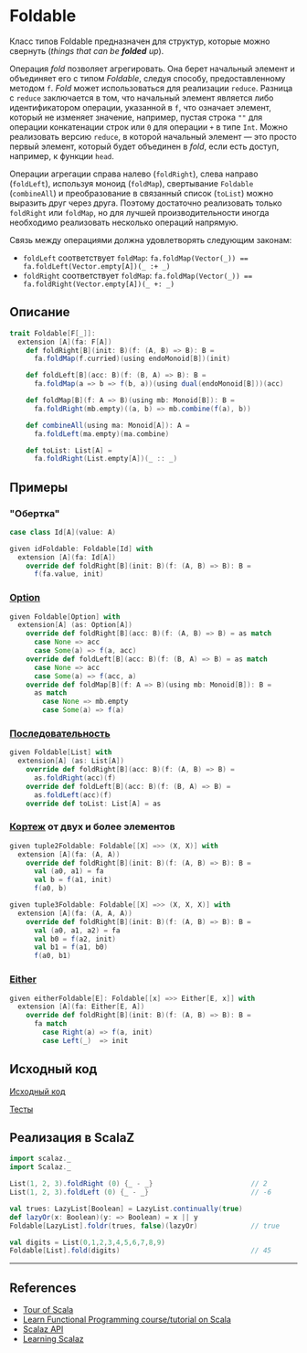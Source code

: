 # Foldable

Класс типов Foldable предназначен для структур, которые можно свернуть (_things that can be **folded** up_).

Операция _fold_ позволяет агрегировать. 
Она берет начальный элемент и объединяет его с типом _Foldable_, следуя способу, предоставленному методом `f`.
_Fold_ может использоваться для реализации `reduce`. 
Разница с `reduce` заключается в том, 
что начальный элемент является либо идентификатором операции, указанной в `f`, 
что означает элемент, который не изменяет значение, 
например, пустая строка `""` для операции конкатенации строк или `0` для операции `+` в типе `Int`. 
Можно реализовать версию `reduce`, в которой начальный элемент — 
это просто первый элемент, который будет объединен в _fold_, 
если есть доступ, например, к функции `head`. 

Операции агрегации справа налево (`foldRight`), слева направо (`foldLeft`), используя моноид (`foldMap`),
свертывание `Foldable` (`combineAll`) и преобразование в связанный список (`toList`) можно выразить друг через друга.
Поэтому достаточно реализовать только `foldRight` или `foldMap`, но для лучшей производительности иногда
необходимо реализовать несколько операций напрямую.

Связь между операциями должна удовлетворять следующим законам:
- `foldLeft` соответствует `foldMap`: `fa.foldMap(Vector(_)) == fa.foldLeft(Vector.empty[A])(_ :+ _)`
- `foldRight` соответствует `foldMap`: `fa.foldMap(Vector(_)) == fa.foldRight(Vector.empty[A])(_ +: _)`


## Описание

```scala
trait Foldable[F[_]]:
  extension [A](fa: F[A])
    def foldRight[B](init: B)(f: (A, B) => B): B =
      fa.foldMap(f.curried)(using endoMonoid[B])(init)

    def foldLeft[B](acc: B)(f: (B, A) => B): B =
      fa.foldMap(a => b => f(b, a))(using dual(endoMonoid[B]))(acc)

    def foldMap[B](f: A => B)(using mb: Monoid[B]): B =
      fa.foldRight(mb.empty)((a, b) => mb.combine(f(a), b))

    def combineAll(using ma: Monoid[A]): A =
      fa.foldLeft(ma.empty)(ma.combine)

    def toList: List[A] =
      fa.foldRight(List.empty[A])(_ :: _)
```

## Примеры

### "Обертка"

```scala
case class Id[A](value: A)

given idFoldable: Foldable[Id] with
  extension [A](fa: Id[A])
    override def foldRight[B](init: B)(f: (A, B) => B): B =
      f(fa.value, init)
```

### [Option](../../scala/fp/functional-error-handling)

```scala
given Foldable[Option] with
  extension[A] (as: Option[A])
    override def foldRight[B](acc: B)(f: (A, B) => B) = as match
      case None => acc
      case Some(a) => f(a, acc)
    override def foldLeft[B](acc: B)(f: (B, A) => B) = as match
      case None => acc
      case Some(a) => f(acc, a)
    override def foldMap[B](f: A => B)(using mb: Monoid[B]): B =
      as match
        case None => mb.empty
        case Some(a) => f(a)
```

### [Последовательность](../../scala/collections)

```scala
given Foldable[List] with
  extension[A] (as: List[A])
    override def foldRight[B](acc: B)(f: (A, B) => B) =
      as.foldRight(acc)(f)
    override def foldLeft[B](acc: B)(f: (B, A) => B) =
      as.foldLeft(acc)(f)
    override def toList: List[A] = as
```

### [Кортеж](../../scala/collections/tuple) от двух и более элементов

```scala
given tuple2Foldable: Foldable[[X] =>> (X, X)] with
  extension [A](fa: (A, A))
    override def foldRight[B](init: B)(f: (A, B) => B): B =
      val (a0, a1) = fa
      val b = f(a1, init)
      f(a0, b)

given tuple3Foldable: Foldable[[X] =>> (X, X, X)] with
  extension [A](fa: (A, A, A))
    override def foldRight[B](init: B)(f: (A, B) => B): B =
      val (a0, a1, a2) = fa
      val b0 = f(a2, init)
      val b1 = f(a1, b0)
      f(a0, b1)
```

### [Either](../../fp/handling-errors)

```scala
given eitherFoldable[E]: Foldable[[x] =>> Either[E, x]] with
  extension [A](fa: Either[E, A])
    override def foldRight[B](init: B)(f: (A, B) => B): B =
      fa match
        case Right(a) => f(a, init)
        case Left(_)  => init
```

## Исходный код

[Исходный код](https://gitflic.ru/project/artemkorsakov/scalabook/blob?file=examples%2Fsrc%2Fmain%2Fscala%2Ftypeclass%2Fmonad%2FFoldable.scala&plain=1)

[Тесты](https://gitflic.ru/project/artemkorsakov/scalabook/blob?file=examples%2Fsrc%2Ftest%2Fscala%2Ftypeclass%2Fmonad%2FFoldableSuite.scala)


## Реализация в ScalaZ

```scala
import scalaz._
import Scalaz._

List(1, 2, 3).foldRight (0) {_ - _}                        // 2
List(1, 2, 3).foldLeft (0) {_ - _}                         // -6

val trues: LazyList[Boolean] = LazyList.continually(true)
def lazyOr(x: Boolean)(y: => Boolean) = x || y
Foldable[LazyList].foldr(trues, false)(lazyOr)             // true

val digits = List(0,1,2,3,4,5,6,7,8,9)
Foldable[List].fold(digits)                                // 45
```


---

## References

- [Tour of Scala](https://tourofscala.com/scala/foldable)
- [Learn Functional Programming course/tutorial on Scala](https://github.com/dehun/learn-fp)
- [Scalaz API](https://javadoc.io/doc/org.scalaz/scalaz-core_3/7.3.6/scalaz/Foldable.html)
- [Learning Scalaz](http://eed3si9n.com/learning-scalaz/Foldable.html)
